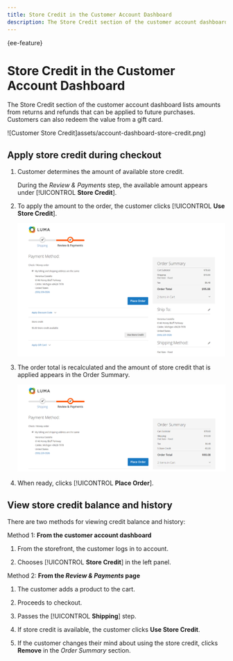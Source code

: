 ```yaml
---
title: Store Credit in the Customer Account Dashboard
description: The Store Credit section of the customer account dashboard lists amounts from returns and refunds that can be applied to future purchases.
---
```


{ee-feature}

# Store Credit in the Customer Account Dashboard

The Store Credit section of the customer account dashboard lists amounts from returns and refunds that can be applied to future purchases. Customers can also redeem the value from a gift card.

![Customer Store Credit]assets/account-dashboard-store-credit.png)

## Apply store credit during checkout

1. Customer determines the amount of available store credit.

   During the _Review & Payments_ step, the available amount appears under [!UICONTROL **Store Credit**].

1. To apply the amount to the order, the customer clicks [!UICONTROL **Use Store Credit**].

   ![Use Store Credit](assets/storefront-checkout-use-store-credit.png)

1. The order total is recalculated and the amount of store credit that is applied appears in the Order Summary.

   ![Order Summary with Store Credit](assets/storefront-checkout-use-store-credit-order-summary.png)

1. When ready, clicks [!UICONTROL **Place Order**].

## View store credit balance and history

There are two methods for viewing credit balance and history:

Method 1: **From the customer account dashboard**

1. From the storefront, the customer logs in to account.

1. Chooses [!UICONTROL **Store Credit**] in the left panel.

Method 2: **From the _Review & Payments_ page**

1. The customer adds a product to the cart.

1. Proceeds to checkout.

1. Passes the [!UICONTROL **Shipping**] step.

1. If store credit is available, the customer clicks **Use Store Credit**.

1. If the customer changes their mind about using the store credit, clicks **Remove** in the _Order Summary_ section.
